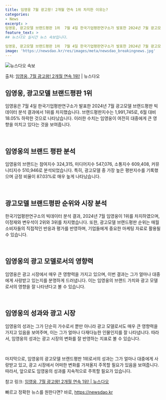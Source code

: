 ```yaml
---
title: 임영웅 7월 광고왕! 2개월 연속 1위 차지한 이유는?
categories:
- News
excerpt: >
임영웅, 광고모델 브랜드평판 1위  7월 4일 한국기업평판연구소가 발표한 2024년 7월 광고모델 브랜드평판…
feature_text: >
## 뉴스다오 실시간 뉴스 속보입니다.

임영웅, 광고모델 브랜드평판 1위  7월 4일 한국기업평판연구소가 발표한 2024년 7월 광고모델 브랜드평판…
image: 'https://newsdao.kr/res/images/meta/newsdao_breakingnews.jpg'
---
```


![뉴스다오 속보](https://newsdao.kr/res/images/meta/newsdao_breakingnews.jpg)

<p>출처: <a href="https://newsdao.kr/4608" rel="dofollow">임영웅, 7월 광고왕! 2개월 연속 1위!</a> | 뉴스다오</p>

<h2 data-ke-size="size26">임영웅, 광고모델 브랜드평판 1위</h2>
임영웅은 7월 4일 한국기업평판연구소가 발표한 2024년 7월 광고모델 브랜드평판 빅데이터 분석 결과에서 1위를 차지했습니다. 브랜드평판지수는 1,991,745로, 6월 대비 18.05% 하락한 것으로 나타났습니다. 이러한 수치는 임영웅이 여전히 대중에게 큰 영향을 미치고 있다는 것을 보여줍니다.

<p data-ke-size="size16">&nbsp;</p>

<h2 data-ke-size="size24">임영웅의 브랜드 평판 분석</h2>
임영웅의 브랜드는 참여지수 324,315, 미디어지수 547,076, 소통지수 609,408, 커뮤니티지수 510,946로 분석되었습니다. 특히, 광고모델 중 가장 높은 평판지수를 기록했으며 긍정 비율이 87.03%로 매우 높게 나타났습니다.

<p data-ke-size="size16">&nbsp;</p>

<h2 data-ke-size="size24">광고모델 브랜드평판 순위와 시장 분석</h2>
한국기업평판연구소의 빅데이터 분석 결과, 2024년 7월 임영웅이 1위를 차지하였으며, 이정재와 변우석이 2위와 3위를 차지했습니다. 또한, 광고모델 브랜드평판 순위는 매월 소비자들의 직접적인 반응과 평가를 반영하며, 기업들에게 중요한 마케팅 자료로 활용될 수 있습니다.

<p data-ke-size="size16">&nbsp;</p>

<h2 data-ke-size="size24">임영웅의 광고 모델로서의 영향력</h2>
임영웅은 광고 시장에서 매우 큰 영향력을 가지고 있으며, 이번 결과는 그가 얼마나 대중에게 사랑받고 있는지를 분명하게 드러냅니다. 이는 임영웅의 브랜드 가치와 광고 모델로서의 영향을 잘 나타낸다고 볼 수 있습니다.

<p data-ke-size="size16">&nbsp;</p>

<h2 data-ke-size="size24">임영웅의 성과와 광고 시장</h2>
임영웅의 성과는 그가 단순히 가수로서 뿐만 아니라 광고 모델로서도 매우 큰 영향력을 가지고 있음을 보여주며, 이는 그가 얼마나 다재다능한 인물인지를 잘 나타냅니다. 따라서, 임영웅의 성과는 광고 시장의 변화를 잘 반영하는 지표로 볼 수 있습니다.

<p data-ke-size="size16">&nbsp;</p>

마지막으로, 임영웅의 광고모델 브랜드평판 1위로서의 성과는 그가 얼마나 대중에게 사랑받고 있고, 광고 시장에서 어떠한 변화를 가져올지 주목할 필요가 있음을 보여줍니다. 따라서, 앞으로도 임영웅의 성과를 지속적으로 주목할 필요가 있습니다.

참고 링크: [임영웅, 7월 광고왕! 2개월 연속 1위! | 뉴스다오](https://newsdao.kr/4608) 

빠르고 정확한 뉴스를 원한다면? 바로, <a href="https://newsdao.kr" rel="dofollow">https://newsdao.kr</a>


    
